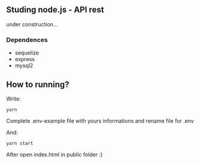 ## Studing node.js - API rest

under construction...

### Dependences

- sequelize
- express
- mysql2

## How to running?

Write:

    yarn

Complete .env-example file with yours informations and rename file for .env

And:

    yarn start

After open index.html in public folder :)
